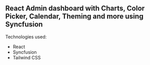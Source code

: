 ## React Admin dashboard with Charts, Color Picker, Calendar, Theming and more using Syncfusion
Technologies used:
- React
- Syncfusion
- Tailwind CSS
